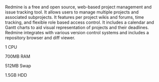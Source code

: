 Redmine is a free and open source, web-based project management and issue tracking tool. 
It allows users to manage multiple projects and associated subprojects. 
It features per project wikis and forums, time tracking, and flexible role based access control.
It includes a calendar and Gantt charts to aid visual representation of projects and their 
deadlines. Redmine integrates with various version control systems and includes a repository 
browser and diff viewer.



1 CPU

700MB RAM

512MB Swap

1.5GB HDD